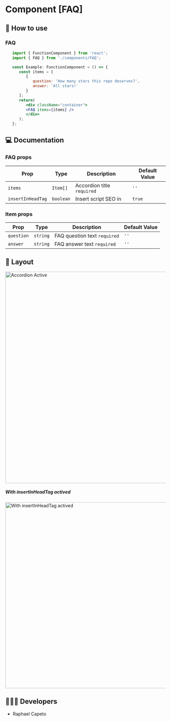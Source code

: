# Component [FAQ]

## 🚀 How to use

### FAQ
```jsx
   import { FunctionComponent } from 'react';
   import { FAQ } from './components/FAQ';

   const Example: FunctionComponent = () => {
      const items = [
         {
            question: 'How many stars this repo deserves?',
            answer: 'All stars!'
         }
      ];
      return(
         <div className="container">
         <FAQ items={items} />
         </div>
      );
   };
```

## 💻 Documentation

### FAQ props

| Prop | Type | Description                                                                                                                                         | Default Value |
| --------- | -------- | ------------------------------------------------------------------------------------------------------------------------------------------------------- | ----------------- |
| `items`  | `Item[]` | Accordion title `required`| `''` |
| `insertInHeadTag`  | `boolean` | Insert script SEO in <head></head> | `true` |

### Item props

| Prop | Type | Description                                                                                                                                         | Default Value |
| --------- | -------- | ------------------------------------------------------------------------------------------------------------------------------------------------------- | ----------------- |
| `question`  | `string` | FAQ question text `required`| `''` |
| `answer`  | `string` | FAQ answer text `required` | `''` |


## 🔖 Layout

<p align="left">
   <img width="665" alt="Accordion Active" src="https://user-images.githubusercontent.com/61842405/154866102-877ebef8-e8ce-4f81-8576-736f26f2c73d.png">
   
   <h5>With insertInHeadTag actived</h5>
   <img width="585" alt="With insertInHeadTag actived" src="https://user-images.githubusercontent.com/61842405/154866152-cd70c39d-8abb-4d41-81e5-85c600ed4338.png">
</p>


## 👨🏻‍💻 Developers
- Raphael Capeto


